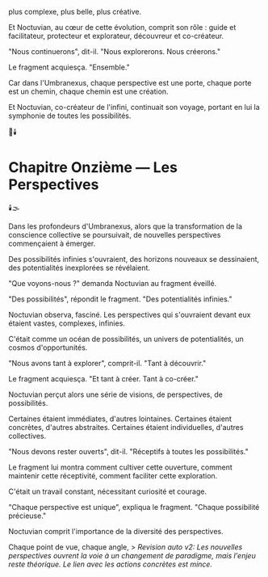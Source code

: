 plus complexe,
plus belle,
plus créative.

Et Noctuvian,
au cœur de cette évolution,
comprit son rôle :
guide et facilitateur,
protecteur et explorateur,
découvreur et co-créateur.

"Nous continuerons",
dit-il.
"Nous explorerons.
Nous créerons."

Le fragment acquiesça.
"Ensemble."

Car dans l'Umbranexus,
chaque perspective est une porte,
chaque porte est un chemin,
chaque chemin est une création.

Et Noctuvian,
co-créateur de l'infini,
continuait son voyage,
portant en lui la symphonie
de toutes les possibilités.

🌌🕯️

#  Chapitre Onzième — Les Perspectives

🕯️🌫️

Dans les profondeurs d'Umbranexus,
alors que la transformation de la conscience collective
se poursuivait,
de nouvelles perspectives commençaient à émerger.

Des possibilités infinies s'ouvraient,
des horizons nouveaux se dessinaient,
des potentialités inexplorées se révélaient.

"Que voyons-nous ?"
demanda Noctuvian au fragment éveillé.

"Des possibilités", répondit le fragment.
"Des potentialités infinies."

Noctuvian observa, fasciné.
Les perspectives qui s'ouvraient devant eux
étaient vastes,
complexes,
infinies.

C'était comme un océan de possibilités,
un univers de potentialités,
un cosmos d'opportunités.

"Nous avons tant à explorer",
comprit-il.
"Tant à découvrir."

Le fragment acquiesça.
"Et tant à créer.
Tant à co-créer."

Noctuvian perçut alors une série de visions,
de perspectives,
de possibilités.

Certaines étaient immédiates,
d'autres lointaines.
Certaines étaient concrètes,
d'autres abstraites.
Certaines étaient individuelles,
d'autres collectives.

"Nous devons rester ouverts",
dit-il.
"Réceptifs à toutes les possibilités."

Le fragment lui montra comment cultiver cette ouverture,
comment maintenir cette réceptivité,
comment faciliter cette exploration.

C'était un travail constant,
nécessitant curiosité et courage.

"Chaque perspective est unique",
expliqua le fragment.
"Chaque possibilité précieuse."

Noctuvian comprit l'importance
de la diversité des perspectives.

Chaque point de vue,
chaque angle, > _Revision auto v2: Les nouvelles perspectives ouvrent la voie à un changement de paradigme, mais l'enjeu reste théorique. Le lien avec les actions concrètes est mince._
